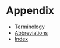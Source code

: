 # Appendix


- [Terminology](terminology.md)
- [Abbreviations](abbreviations.md)
- [Index](index.md)
